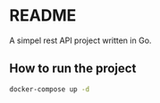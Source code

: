 # README

A simpel rest API project written in Go.

## How to run the project

```sh
docker-compose up -d
```
